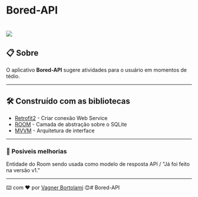 # Bored-API

<h1>
<img src='https://media1.tenor.com/images/c53156ef61c84c03f9ac34f3ed4fffb0/tenor.gif?itemid=26294782'>
</h1>

## 📋 Sobre

O aplicativo **Bored-API** sugere atividades para o usuário em momentos de tédio.

---

## 🛠️ Construído com as bibliotecas 

* [Retrofit2](https://square.github.io/retrofit/) - Criar conexão Web Service
* [ROOM](https://developer.android.com/training/data-storage/room) -  Camada de abstração sobre o SQLite
* [MVVM](https://docs.microsoft.com/pt-br/windows/uwp/data-binding/data-binding-and-mvvm) -  Arquitetura de interface

---
### 📌 Posiveis melhorias 

Entidade do Room sendo usada como modelo de resposta API / "Já foi feito na versão v1."

---
⌨️ com ❤️ por [Vagner Bortolami](https://github.com/rengaaV) 😊# Bored-API
